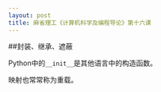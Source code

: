 ```yaml
---
layout: post
title: 麻省理工《计算机科学及编程导论》第十六课
---
```

##封装、继承、遮蔽

Python中的`__init__`是其他语言中的构造函数。

映射也常常称为重载。
